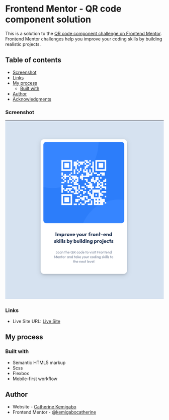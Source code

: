 # Frontend Mentor - QR code component solution

This is a solution to the [QR code component challenge on Frontend Mentor](https://www.frontendmentor.io/challenges/qr-code-component-iux_sIO_H). Frontend Mentor challenges help you improve your coding skills by building realistic projects. 

## Table of contents
  - [Screenshot](#screenshot)
  - [Links](#links)
- [My process](#my-process)
  - [Built with](#built-with)
- [Author](#author)
- [Acknowledgments](#acknowledgments)

### Screenshot

![Screenshot](image.png)

### Links

<!-- - Solution URL: [SolutionURL](https://github.com/kemigabocatherine/qr-code) -->
- Live Site URL: [Live Site](https://your-live-site-url.com)

## My process

### Built with

- Semantic HTML5 markup
- Scss
- Flexbox
- Mobile-first workflow

## Author

- Website - [Catherine  Kemigabo](https://kemigabocatherine.github.io/Personal---Portfolio/)
- Frontend Mentor - [@kemigabocatherine](https://www.frontendmentor.io/profile/kemigabocatherine)
